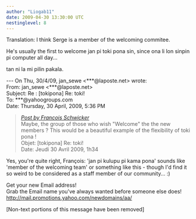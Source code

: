 ```yaml
---
author: "Liogab11"
date: 2009-04-30 13:30:00 UTC
nestinglevel: 8
---
```

Translation: I think Serge is a member of the welcoming commitee.  
  
He's usually the first to welcome jan pi toki pona sin, since ona li lon sinpin pi computer all day...  
  
tan ni la mi pilin pakala.  
  
\--- On Thu, 30/4/09, jan\_sewe <\*\*\*@laposte.net> wrote:  
From: jan\_sewe <\*\*\*@laposte.net>  
Subject: Re : \[tokipona\] Re: toki!  
To: \*\*\*@yahoogroups.com  
Date: Thursday, 30 April, 2009, 5:36 PM  

> [_Post by Francois Schwicker_](/5kfWA4bA/toki#post7)  
> Maybe, the group of those who wish "Welcome" the the new members ? This would be a beautiful example of the flexibility of toki pona !  
> Objet: \[tokipona\] Re: toki!  
> Date: Jeudi 30 Avril 2009, 1h34  
> 

Yes, you're quite right, François: 'jan pi kulupu pi kama pona' sounds like 'member of the welcoming team' or something like this - though I'd find it so weird to be considered as a staff member of our community... :)  
  
  
  
  
  
  
  
  
  
  
  
  
  
  
  
  
  
  
  
  
  
  
  
  
  
  
  
  
  
Get your new Email address!  
Grab the Email name you&#39;ve always wanted before someone else does!  
http://mail.promotions.yahoo.com/newdomains/aa/  
  
\[Non-text portions of this message have been removed\]